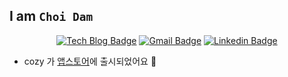 ## I am `Choi Dam`

<div align=center>
  
  [![Tech Blog Badge](http://img.shields.io/badge/-Tech%20blog-black?style=flat-square&logo=github&link=https://silver-g-0114.tistory.com/)](https://silver-g-0114.tistory.com/) [![Gmail Badge](https://img.shields.io/badge/Gmail-d14836?style=flat-square&logo=Gmail&logoColor=white&link=mailto:cheunji8209@gmail.com)](mailto:cheunji8209@gmail.com) [![Linkedin Badge](https://img.shields.io/badge/-LinkedIn-blue?style=flat-square&logo=Linkedin&logoColor=white&link=https://www.linkedin.com/in/%EB%8B%B4-%EC%B5%9C-9936751b7/)](https://www.linkedin.com/in/%EB%8B%B4-%EC%B5%9C-9936751b7/)

</div>

- cozy 가 [앱스토어](https://apps.apple.com/kr/app/cozy/id1532862833)에 출시되었어요 🎉
  
